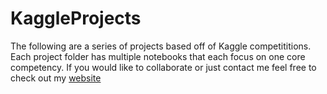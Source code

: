 # KaggleProjects

The following are a series of projects based off of Kaggle competititions. Each project folder has multiple notebooks that each focus on one core competency. If you would like to collaborate or just contact me feel free to check out my [website](https://harrisonjansma.com)

